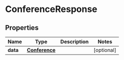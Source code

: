 

# ConferenceResponse


## Properties

| Name | Type | Description | Notes |
|------------ | ------------- | ------------- | -------------|
|**data** | [**Conference**](Conference.md) |  |  [optional] |



